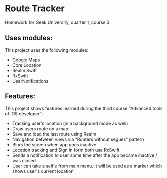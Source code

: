 Route Tracker
=====================
Homework for Geek University, quarter 1, course 3.

Uses modules:
---------------------
This project uses the following modules:
+ Google Maps
+ Core Location
+ Realm Swift
+ RxSwift
+ UserNotifications

Features:
---------------------
This project shows features learned during the third course "Advanced tools of iOS developer":

+ Tracking user's location (in a background mode as well)
+ Draw users route on a map
+ Save and load the last route using Realm
+ Navigation between views via "Routers without segues" pattern
+ Blurs the screen when app goes inactive
+ Location tracking and Sign In form both use RxSwift
+ Sends a notification to user some time after the app became inactive / was closed
+ User can take a selfie from main menu. It will be used as a marker which shows user's current location
